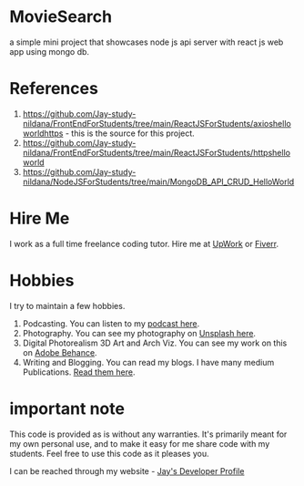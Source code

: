 # MovieSearch

a simple mini project that showcases node js api server with react js web app using mongo db.

# References 

1. https://github.com/Jay-study-nildana/FrontEndForStudents/tree/main/ReactJSForStudents/axioshelloworldhttps - this is the source for this project. 
1. https://github.com/Jay-study-nildana/FrontEndForStudents/tree/main/ReactJSForStudents/httpshelloworld
1. https://github.com/Jay-study-nildana/NodeJSForStudents/tree/main/MongoDB_API_CRUD_HelloWorld
# Hire Me

I work as a full time freelance coding tutor. Hire me at [UpWork](https://www.upwork.com/fl/vijayasimhabr) or [Fiverr](https://www.fiverr.com/jay_codeguy). 

# Hobbies

I try to maintain a few hobbies.

1. Podcasting. You can listen to my [podcast here](https://stories.thechalakas.com/listen-to-podcast/).
1. Photography. You can see my photography on [Unsplash here](https://unsplash.com/@jay_neeruhaaku).
1. Digital Photorealism 3D Art and Arch Viz. You can see my work on this on [Adobe Behance](https://www.behance.net/vijayasimhabr).
1. Writing and Blogging. You can read my blogs. I have many medium Publications. [Read them here](https://medium.com/@vijayasimhabr).

# important note 

This code is provided as is without any warranties. It's primarily meant for my own personal use, and to make it easy for me share code with my students. Feel free to use this code as it pleases you.

I can be reached through my website - [Jay's Developer Profile](https://jay-study-nildana.github.io/developerprofile)
